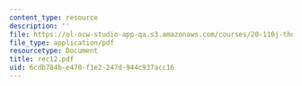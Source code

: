 ```yaml
---
content_type: resource
description: ''
file: https://ol-ocw-studio-app-qa.s3.amazonaws.com/courses/20-110j-thermodynamics-of-biomolecular-systems-fall-2005/6cdb784be470f1e2247d944c937acc16_rec12.pdf
file_type: application/pdf
resourcetype: Document
title: rec12.pdf
uid: 6cdb784b-e470-f1e2-247d-944c937acc16
---
```


